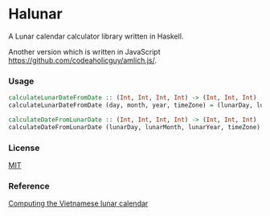 # Halunar

A Lunar calendar calculator library written in Haskell.

Another version which is written in JavaScript https://github.com/codeaholicguy/amlich.js/.

### Usage

```hs
calculateLunarDateFromDate :: (Int, Int, Int, Int) -> (Int, Int, Int)
calculateLunarDateFromDate (day, month, year, timeZone) = (lunarDay, lunarMonth, lunarYear)
```

```hs
calculateDateFromLunarDate :: (Int, Int, Int, Int) -> (Int, Int, Int)
calculateDateFromLunarDate (lunarDay, lunarMonth, lunarYear, timeZone) = (day, month, year)
```

### License

[MIT](LICENSE)

### Reference

[Computing the Vietnamese lunar calendar](https://www.informatik.uni-leipzig.de/~duc/amlich/calrules_en.html)
